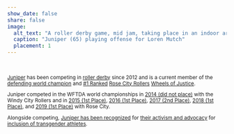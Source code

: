 ```yaml
---
show_date: false
share: false
image:
  alt_text: "A roller derby game, mid jam, taking place in an indoor arena with fans in the stands and standing behind a short fence with sponsor logos, and photographers on the floor, which is a deep blue with orange track boundaries. Juniper is playing with Rose City, who is in white and purple, competing against Gotham in red and black. Juniper is in the front right of the screen playing offense for Loren Mutch, Rose City's jammer, who is in the center of the photo exploding into a sprint. Behind Juniper directly are three Gotham blockers, and the fourth blocker is behind Mutch, and has a face of slight dejection. As the jammer, Mutch is wearing the white helmet cover with a purple star. Juniper has a black helmet and is wearing a light purple bandana. In the background on the track, you can see Gal of Fray, 23, a Rose City blocker bracing blockers in defense against Gotham's jammer. It is a fleeting moment but a cleanly executed play by Rose City, who would go on to win the semi-final match 159-113. There is a watermark for Adina Butler, IGP Photo 2017 in purple in the lower portion of the picture." 
  caption: "Juniper (65) playing offense for Loren Mutch"
  placement: 1
---
```


<br> 
<small>

[Juniper](https://wftda.com/featured-skater-juniper-simonis/) has been competing in [roller derby](https://wftda/com) since 2012 and is a current member of the [defending world champion](https://wftda.com/events/tournament-central/2019-championships/) and [#1 Ranked](https://stats.wftda.com/league/rose-city-rollers) [Rose City Rollers](https://wftda.com/featured-league/rose-city) [Wheels of Justice](http://www.rosecityrollers.com/teams/wheels-of-justice/).

Juniper competed in the WFTDA world championships in [2014 (did not place)](https://wftda.org/tournaments/2014/championships) with the Windy City Rollers and in [2015 (1st Place)](https://wftda.org/tournaments/2015/championships), [2016 (1st Place)](https://wftda.com/events/tournament-central/2016-international-championships/), [2017 (2nd Place)](https://wftda.com/events/tournament-central/2017-international-championships/), [2018 (1st Place)](https://wftda.com/events/tournament-central/2018-international-championships/), and [2019 (1st Place)](https://wftda.com/events/tournament-central/2019-championships/) with Rose City.  

Alongside competing, [Juniper has been recognized](https://www.advocate.com/politics/transgender/2015/04/01/year-s-transgender-and-gender-nonconforming-who-s-who) for [their activism and advocacy](https://www.outsports.com/2021/3/24/22345624/triumph-awards-nclr-trans-sports-heroes-transgender-lgbtq-athletes) for [inclusion of transgender athletes](https://www.espn.com/espnw/athletes-life/story/_/id/14110104/transgender-athletes-find-community-support-roller-derby).

</small>